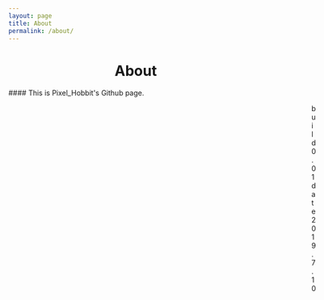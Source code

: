```yaml
---
layout: page
title: About
permalink: /about/
---
```


<h1 style='text-align: center;'>About</h1>
#### This is Pixel_Hobbit's Github page.
<p style='padding-left:600px;'>build 0.01
<br>
date 2019.7.10</p>
